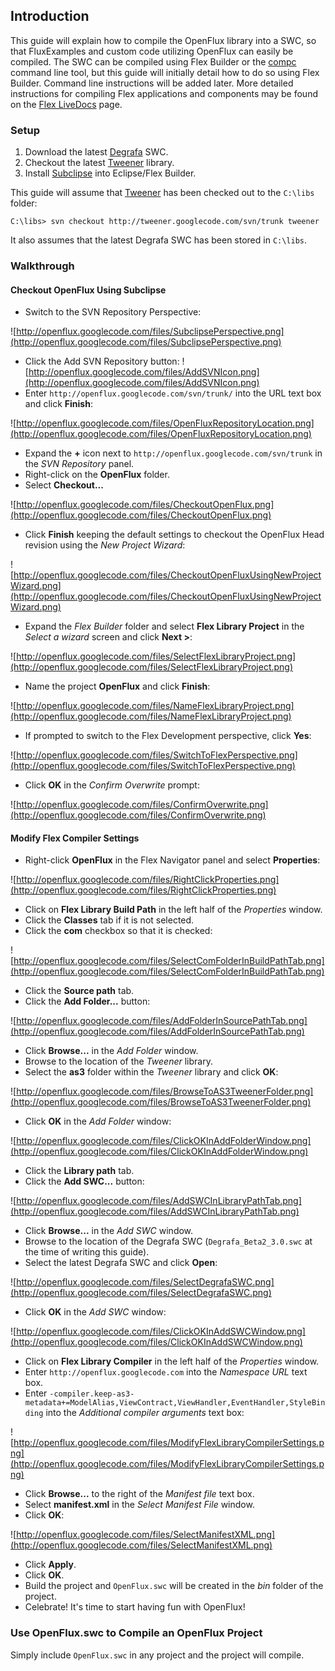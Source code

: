 ## Introduction ##

This guide will explain how to compile the OpenFlux library into a SWC, so that FluxExamples and custom code utilizing OpenFlux  can easily be compiled.  The SWC can be compiled using Flex Builder or the [compc](http://livedocs.adobe.com/flex/3/html/compilers_22.html#250507) command line tool, but this guide will initially detail how to do so using Flex Builder.  Command line instructions will be added later.  More detailed instructions for compiling Flex applications and components may be found on the [Flex LiveDocs](http://livedocs.adobe.com/flex/3/html/compilers_01.html) page.

### Setup ###

  1. Download the latest [Degrafa](http://degrafa.googlecode.com) SWC.
  1. Checkout the latest [Tweener](http://tweener.googlecode.com) library.
  1. Install [Subclipse](http://subclipse.tigris.org) into Eclipse/Flex Builder.

This guide will assume that [Tweener](http://tweener.googlecode.com) has been checked out to the `C:\libs` folder:

`C:\libs> svn checkout http://tweener.googlecode.com/svn/trunk tweener`

It also assumes that the latest Degrafa SWC has been stored in `C:\libs`.

### Walkthrough ###

#### Checkout OpenFlux Using Subclipse ####

  * Switch to the SVN Repository Perspective:

![http://openflux.googlecode.com/files/SubclipsePerspective.png](http://openflux.googlecode.com/files/SubclipsePerspective.png)

  * Click the Add SVN Repository button: ![http://openflux.googlecode.com/files/AddSVNIcon.png](http://openflux.googlecode.com/files/AddSVNIcon.png)
  * Enter `http://openflux.googlecode.com/svn/trunk/` into the URL text box and click **Finish**:

![http://openflux.googlecode.com/files/OpenFluxRepositoryLocation.png](http://openflux.googlecode.com/files/OpenFluxRepositoryLocation.png)

  * Expand the **+** icon next to `http://openflux.googlecode.com/svn/trunk` in the _SVN Repository_ panel.
  * Right-click on the **OpenFlux** folder.
  * Select **Checkout...**

![http://openflux.googlecode.com/files/CheckoutOpenFlux.png](http://openflux.googlecode.com/files/CheckoutOpenFlux.png)

  * Click **Finish** keeping the default settings to checkout the OpenFlux Head revision using the _New Project Wizard_:

![http://openflux.googlecode.com/files/CheckoutOpenFluxUsingNewProjectWizard.png](http://openflux.googlecode.com/files/CheckoutOpenFluxUsingNewProjectWizard.png)

  * Expand the _Flex Builder_ folder and select **Flex Library Project** in the _Select a wizard_ screen and click **Next >**:

![http://openflux.googlecode.com/files/SelectFlexLibraryProject.png](http://openflux.googlecode.com/files/SelectFlexLibraryProject.png)

  * Name the project **OpenFlux** and click **Finish**:

![http://openflux.googlecode.com/files/NameFlexLibraryProject.png](http://openflux.googlecode.com/files/NameFlexLibraryProject.png)

  * If prompted to switch to the Flex Development perspective, click **Yes**:

![http://openflux.googlecode.com/files/SwitchToFlexPerspective.png](http://openflux.googlecode.com/files/SwitchToFlexPerspective.png)

  * Click **OK** in the _Confirm Overwrite_ prompt:

![http://openflux.googlecode.com/files/ConfirmOverwrite.png](http://openflux.googlecode.com/files/ConfirmOverwrite.png)

#### Modify Flex Compiler Settings ####

  * Right-click **OpenFlux** in the Flex Navigator panel and select **Properties**:

![http://openflux.googlecode.com/files/RightClickProperties.png](http://openflux.googlecode.com/files/RightClickProperties.png)

  * Click on **Flex Library Build Path** in the left half of the _Properties_ window.
  * Click the **Classes** tab if it is not selected.
  * Click the **com** checkbox so that it is checked:

![http://openflux.googlecode.com/files/SelectComFolderInBuildPathTab.png](http://openflux.googlecode.com/files/SelectComFolderInBuildPathTab.png)

  * Click the **Source path** tab.
  * Click the **Add Folder...** button:

![http://openflux.googlecode.com/files/AddFolderInSourcePathTab.png](http://openflux.googlecode.com/files/AddFolderInSourcePathTab.png)

  * Click **Browse...** in the _Add Folder_ window.
  * Browse to the location of the _Tweener_ library.
  * Select the **as3** folder within the _Tweener_ library and click **OK**:

![http://openflux.googlecode.com/files/BrowseToAS3TweenerFolder.png](http://openflux.googlecode.com/files/BrowseToAS3TweenerFolder.png)

  * Click **OK** in the _Add Folder_ window:

![http://openflux.googlecode.com/files/ClickOKInAddFolderWindow.png](http://openflux.googlecode.com/files/ClickOKInAddFolderWindow.png)

  * Click the **Library path** tab.
  * Click the **Add SWC...** button:

![http://openflux.googlecode.com/files/AddSWCInLibraryPathTab.png](http://openflux.googlecode.com/files/AddSWCInLibraryPathTab.png)

  * Click **Browse...** in the _Add SWC_ window.
  * Browse to the location of the Degrafa SWC (`Degrafa_Beta2_3.0.swc` at the time of writing this guide).
  * Select the latest Degrafa SWC and click **Open**:

![http://openflux.googlecode.com/files/SelectDegrafaSWC.png](http://openflux.googlecode.com/files/SelectDegrafaSWC.png)

  * Click **OK** in the _Add SWC_ window:

![http://openflux.googlecode.com/files/ClickOKInAddSWCWindow.png](http://openflux.googlecode.com/files/ClickOKInAddSWCWindow.png)

  * Click on **Flex Library Compiler** in the left half of the _Properties_ window.
  * Enter `http://openflux.googlecode.com` into the _Namespace URL_ text box.
  * Enter `-compiler.keep-as3-metadata+=ModelAlias,ViewContract,ViewHandler,EventHandler,StyleBinding` into the _Additional compiler arguments_ text box:

![http://openflux.googlecode.com/files/ModifyFlexLibraryCompilerSettings.png](http://openflux.googlecode.com/files/ModifyFlexLibraryCompilerSettings.png)

  * Click **Browse...** to the right of the _Manifest file_ text box.
  * Select **manifest.xml** in the _Select Manifest File_ window.
  * Click **OK**:

![http://openflux.googlecode.com/files/SelectManifestXML.png](http://openflux.googlecode.com/files/SelectManifestXML.png)

  * Click **Apply**.
  * Click **OK**.
  * Build the project and `OpenFlux.swc` will be created in the _bin_ folder of the project.
  * Celebrate!  It's time to start having fun with OpenFlux!

### Use OpenFlux.swc to Compile an OpenFlux Project ###

Simply include `OpenFlux.swc` in any project and the project will compile.